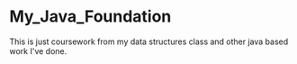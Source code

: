 # My_Java_Foundation
This is just coursework from my data structures class and other java based work I've done.

